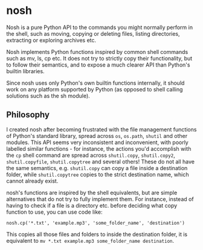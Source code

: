 
# nosh

Nosh is a pure Python API to the commands you might normally perform
in the shell, such as moving, copying or deleting files, listing
directories, extracting or exploring archives etc.

Nosh implements Python functions inspired by common shell commands
such as mv, ls, cp etc. It does not try to strictly copy their
functionality, but to follow their semantics, and to expose a much
clearer API than Python's builtin libraries.

Since nosh uses only Python's own builtin functions internally, it
should work on any platform supported by Python (as opposed to shell
calling solutions such as the sh module).

## Philosophy

I created nosh after becoming frustrated with the file management
functions of Python's standard library, spread across `os`, `os.path`,
`shutil` and other modules. This API seems very inconsistent and
inconvenient, with poorly labelled similar functions - for instance,
the actions you'd accomplish with the `cp` shell command are spread
across `shutil.copy`, `shutil.copy2`, `shutil.copyfile`,
`shutil.copytree` and several others! These do not all have the same
semantics, e.g. `shutil.copy` can copy a file inside a destination
folder, while `shutil.copytree` copies to the strict destination name,
which cannot already exist.

nosh's functions are inspired by the shell equivalents, but are simple
alternatives that do not try to fully implement them. For
instance, instead of having to check if a file is a directory
etc. before deciding what copy function to use, you can use code like:

    nosh.cp('*.txt', 'example.mp3', 'some_folder_name', 'destination')

This copies all those files and folders to inside the destination
folder, it is equivalent to `mv *.txt example.mp3 some_folder_name
destination`.

